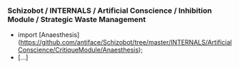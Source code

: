 ### Schizobot / INTERNALS / Artificial Conscience / Inhibition Module / Strategic Waste Management
* import [Anaesthesis] (https://github.com/antiface/Schizobot/tree/master/INTERNALS/ArtificialConscience/CritiqueModule/Anaesthesis);
* [...]
